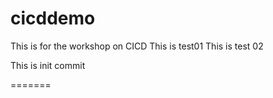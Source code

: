 # cicddemo
This is for the workshop on CICD
This is test01
This is test 02 


This is init commit 


=======

